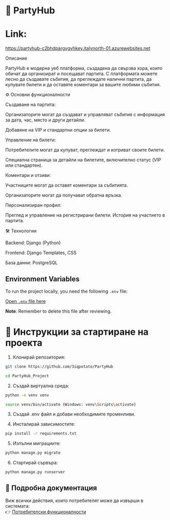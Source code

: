 # 🎉 PartyHub

# Link: 
https://partyhub-c2bhdpargvgyhkey.italynorth-01.azurewebsites.net

Описание

PartyHub е модерна уеб платформа, създадена да свързва хора, които обичат да организират и посещават партита. С платформата можете лесно да създавате събития, да преглеждате налични партита, да купувате билети и да оставяте коментари за вашите любими събития.

⚙️ Основни функционалности

Създаване на партита:

Организаторите могат да създават и управляват събития с информация за дата, час, място и други детайли.

Добавяне на VIP и стандартни опции за билети.

Управление на билети:

Потребителите могат да купуват, преглеждат и изтриват своите билети.

Специална страница за детайли на билетите, включително статус (VIP или стандартен).

Коментари и отзиви:

Участниците могат да оставят коментари за събитията.

Организаторите могат да получават обратна връзка.

Персонализиран профил:

Преглед и управление на регистрирани билети.
История на участието в партита.

🛠️ Технологии

Backend: Django (Python)

Frontend: Django Templates, CSS

База данни: PostgreSQL

## Environment Variables
To run the project locally, you need the following `.env` file:

[Open `.env` file here](https://pastebin.com/t9D2SLic)  

**Note**: Remember to delete this file after reviewing.


# 🚀 Инструкции за стартиране на проекта

1. Клонирай репозитория:
```bash
git clone https://github.com/3iqpotato/PartyHub
```
```bash
cd PartyHub_Project
```

2. Създай виртуална среда:
```bash
python -m venv venv
```
```bash
source venv/bin/activate (Windows: venv\Scripts\activate)
```

3. Създай .env файл и добави необходимите променливи.


4. Инсталирай зависимостите:
```bash
pip install -r requirements.txt
```

5. Изпълни миграциите:
```bash
python manage.py migrate
```


6. Стартирай сървъра:
```bash
python manage.py runserver
 ```
## 📄 Подробна документация

Виж всички действия, които потребителят може да извърши в системата:  
👉 [Потребителски функционалности](docs/user-features.md)